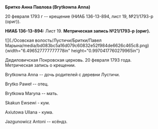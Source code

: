 **Бритко Анна Павлова (Brytkowna Anna)**

20 февраля 1793 г -- крещение (НИАБ 136-13-894, лист 19, №21/1793-р
(ориг)).

**НИАБ 136-13-894:** Лист 19. **Метрическая запись №21/1793-р (ориг).**

![](./Осовская волость/Лустичи/Бритки/Павел Марына/media/bd083bc5a16d079c60832e52f984de6626c465c8.png){width="6.496527777777778in"
height="0.9970417760279965in"}

Дедиловичская Покровская церковь. 20 февраля 1793 года. Метрическая
запись о крещении.

Brytkowna Anna -- дочь родителей с деревни Лустичи.

Brytko Paweł -- отец.

Brytkowa Maryna -- мать.

Skakun Ewsewi - кум.

Axiutowa Ullana - кума.

Jazgunowicz Antoni -- ксёндз.
